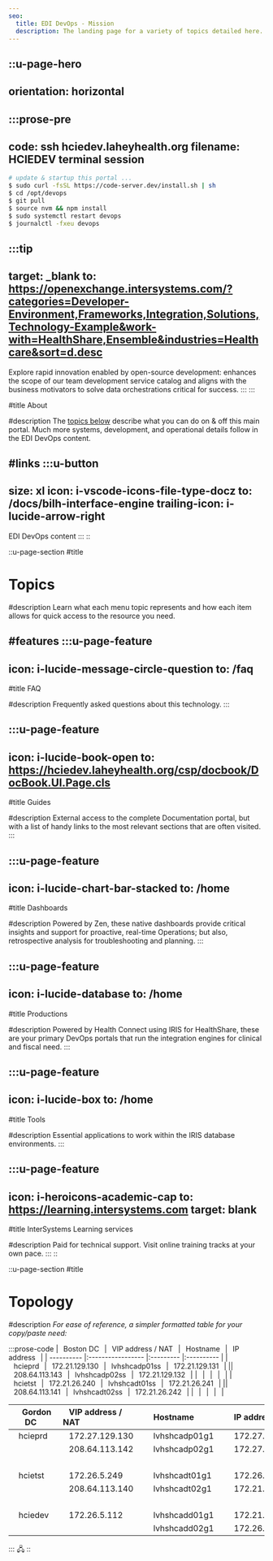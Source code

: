 ```yaml
---
seo:
  title: EDI DevOps - Mission
  description: The landing page for a variety of topics detailed here.
---
```


::u-page-hero
---
orientation: horizontal
---
  :::prose-pre
  ---
  code: ssh hciedev.laheyhealth.org
  filename: HCIEDEV terminal session
  ---
  ```bash
  # update & startup this portal ... 
  $ sudo curl -fsSL https://code-server.dev/install.sh | sh
  $ cd /opt/devops
  $ git pull
  $ source nvm && npm install
  $ sudo systemctl restart devops
  $ journalctl -fxeu devops
  ```
  :::tip
  ---
  target: _blank
  to: https://openexchange.intersystems.com/?categories=Developer-Environment,Frameworks,Integration,Solutions,Technology-Example&work-with=HealthShare,Ensemble&industries=Healthcare&sort=d.desc
  ---
  Explore rapid innovation enabled by open-source development: enhances the scope of our team development service catalog and aligns with the business motivators to solve data orchestrations critical for success.
  :::
  :::

#title
About

#description
The [topics below](#topics) describe what you can do on & off this main portal. Much more systems, development, and operational details follow in the EDI DevOps content.

#links
  :::u-button
  ---
  size: xl
  icon: i-vscode-icons-file-type-docz
  to: /docs/bilh-interface-engine
  trailing-icon: i-lucide-arrow-right
  ---
  EDI DevOps content
  :::
::

::u-page-section
#title

# Topics

#description
Learn what each menu topic represents and how each item allows for quick access to the resource you need.

#features
  :::u-page-feature
  ---
  icon: i-lucide-message-circle-question
  to: /faq
  ---
  #title
  FAQ

  #description
  Frequently asked questions about this technology.
  :::

  :::u-page-feature
  ---
  icon: i-lucide-book-open
  to: https://hciedev.laheyhealth.org/csp/docbook/DocBook.UI.Page.cls
  ---
  #title
  Guides
  
  #description
  External access to the complete Documentation portal, but with a list of handy links to the most relevant sections that are often visited.
  :::

  :::u-page-feature
  ---
  icon: i-lucide-chart-bar-stacked
  to: /home
  ---
  #title
  Dashboards
  
  #description
  Powered by Zen, these native dashboards provide critical insights and support for proactive, real-time Operations; but also, retrospective analysis for troubleshooting and planning.
  :::

  :::u-page-feature
  ---
  icon: i-lucide-database
  to: /home
  ---
  #title
  Productions
  
  #description
  Powered by Health Connect using IRIS for HealthShare, these are your primary DevOps portals that run the integration engines for clinical and fiscal need.
  :::

  :::u-page-feature
  ---
  icon: i-lucide-box
  to: /home
  ---
  #title
  Tools
  
  #description
  Essential applications to work within the IRIS database environments.
  :::

  :::u-page-feature
  ---
  icon: i-heroicons-academic-cap
  to: https://learning.intersystems.com
  target: blank
  ---
  #title
  InterSystems Learning services

  #description
  Paid for technical support. Visit online training tracks at your own pace.
  :::
::

::u-page-section
#title
# Topology

#description
_For ease of reference, a simpler formatted table for your copy/paste need:_

:::prose-code
|⠀Boston DC⠀|⠀VIP address / NAT⠀|⠀Hostname⠀|⠀IP address⠀|
| ---------- |:----------------- |:--------- |:---------- |
|⠀hcieprd⠀|⠀172.21.129.130⠀|⠀lvhshcadp01ss⠀|⠀172.21.129.131⠀|
||⠀208.64.113.143⠀|⠀lvhshcadp02ss⠀|⠀172.21.129.132⠀|
|⠀|⠀|⠀|⠀|
|⠀hcietst⠀|⠀172.21.26.240⠀|⠀lvhshcadt01ss⠀|⠀172.21.26.241⠀|
||⠀208.64.113.141⠀|⠀lvhshcadt02ss⠀|⠀172.21.26.242⠀|
|⠀|⠀|⠀|⠀|

|⠀Gordon DC⠀|⠀VIP address / NAT⠀|⠀Hostname⠀|⠀IP address⠀|
| --------- |:------------------ |:--------- |:---------- |
|⠀hcieprd⠀|⠀172.27.129.130⠀|⠀lvhshcadp01g1⠀|⠀172.27.129.131⠀|
||⠀208.64.113.142⠀|⠀lvhshcadp02g1⠀|⠀172.27.129.132⠀|
|⠀|⠀|⠀|⠀|
|⠀hcietst⠀|⠀172.26.5.249⠀|⠀lvhshcadt01g1⠀|⠀172.26.5.254⠀|
||⠀208.64.113.140⠀|⠀lvhshcadt02g1⠀|⠀172.21.26.251⠀|
|⠀|⠀|⠀|⠀|
|⠀hciedev⠀|⠀172.26.5.112⠀|⠀lvhshcadd01g1⠀|⠀172.21.26.253⠀|
|||⠀lvhshcadd02g1⠀|⠀172.26.5.252⠀|
:::
🖧
::
